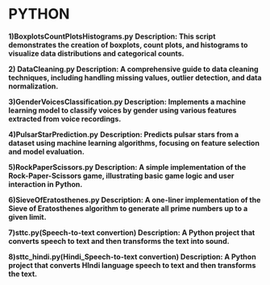 # PYTHON


**1)BoxplotsCountPlotsHistograms.py**
**Description: This script demonstrates the creation of boxplots, count plots, and histograms to visualize data distributions and categorical counts.**

**2) DataCleaning.py
Description: A comprehensive guide to data cleaning techniques, including handling missing values, outlier detection, and data normalization.**

**3)GenderVoicesClassification.py
Description: Implements a machine learning model to classify voices by gender using various features extracted from voice recordings.**

**4)PulsarStarPrediction.py**
**Description: Predicts pulsar stars from a dataset using machine learning algorithms, focusing on feature selection and model evaluation.**

**5)RockPaperScissors.py
Description: A simple implementation of the Rock-Paper-Scissors game, illustrating basic game logic and user interaction in Python.**

**6)SieveOfEratosthenes.py
Description: A one-liner implementation of the Sieve of Eratosthenes algorithm to generate all prime numbers up to a given limit.**

**7)sttc.py(Speech-to-text convertion)
Description: A Python project that converts speech to text and then transforms the text into sound.**

**8)sttc_hindi.py(Hindi_Speech-to-text convertion)
Description: A Python project that converts HIndi language speech to text and then transforms the text.**

